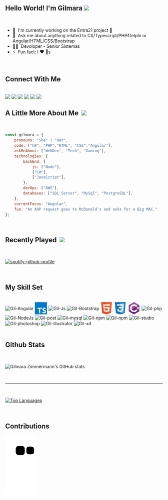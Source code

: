 ## Hello World! I'm Gilmara&nbsp;<img src="https://media.giphy.com/media/hvRJCLFzcasrR4ia7z/giphy.gif" width="30px">

<br>

- 🔭 &nbsp;I'm currently working on the Entra21 project 👀
- 💬 &nbsp;Ask me about anything related to C#/Typescript/PHP⁄Delphi or Angular/HTML/CSS/Bootstrap
- 👨‍💻 &nbsp;Devoloper - Senior Sistemas
- ⚡ &nbsp;Fun fact: I :heart: :dog:s

<br>

## Connect With Me
<br>
<a href="https://www.instagram.com/gilmaracz/?hl=pt-br"><img src="https://img.shields.io/badge/Instagram-E4405F?style=for-the-badge&logo=instagram&logoColor=white"></a>	
<a href="https://www.linkedin.com/in/gilmarazimmermann/"><img src="https://img.shields.io/badge/LinkedIn-0077B5?style=for-the-badge&logo=linkedin&logoColor=white"></a>
<a href="mailto:gilmaracilene@gmail.com"><img src="https://img.shields.io/badge/Gmail-D14836?style=for-the-badge&logo=gmail&logoColor=white"></a>
<a href="https://api.whatsapp.com/send?phone=5547991906759&text=Hi%20Gilmara!"><img src="https://img.shields.io/badge/WhatsApp-25D366?style=for-the-badge&logo=whatsapp&logoColor=white"></a>
<a href="https://steamcommunity.com/id/gilmarazimmermann/"><img src="https://img.shields.io/badge/Steam-000000?style=for-the-badge&logo=steam&logoColor=white"></a>
<a href="https://open.spotify.com/user/xyxok2wwidzvfr8tj9hu77p6z"><img src="https://img.shields.io/badge/Spotify-1ED760?&style=for-the-badge&logo=spotify&logoColor=white"></a>

<br>

##  A Little More About Me &nbsp;<img src="https://im7.ezgif.com/tmp/ezgif-7-43632e1c33b5.gif" width="30"> 

<br>

```javascript
const gilmara = {
    pronouns: "She" | "Her",
    code: ["C#", "PHP","HTML", "CSS","Angular"],
    askMeAbout: ["WebDev", "Tech", "Gaming"],
    technologies: {
        backEnd: {
            js: ["Node"],
            ["C#"],
            ["JavaScript"],
        },
        devOps: ["AWS"],
        databases: ["SQL Server", "MySql", "PostgreSQL"],
    },
    currentFocus: "Angular",
    fun: "An ARP request goes to McDonald's and asks for a Big MAC."
};
```
<br>

## Recently Played &nbsp;<img src="https://im4.ezgif.com/tmp/ezgif-4-c7816d3d1349.gif" width="70"> 

<br>

[![spotify-github-profile](https://spotify-github-profile.vercel.app/api/view?uid=xyxok2wwidzvfr8tj9hu77p6z&cover_image=true&theme=default)](https://spotify-github-profile.vercel.app/api/view?uid=xyxok2wwidzvfr8tj9hu77p6z&redirect=true) 

<br>

## My Skill Set  
<div style="display: inline_block">
    <br>
  <img align="center" alt="Gil-Angular" width="40"src="https://cdn.jsdelivr.net/gh/devicons/devicon/icons/angularjs/angularjs-plain.svg">
  <img align="center" alt="Gil-Ts" width="40" src="https://raw.githubusercontent.com/devicons/devicon/master/icons/typescript/typescript-plain.svg">
  <img align="center" alt="Gil-Js" width="40" src="https://cdn.jsdelivr.net/gh/devicons/devicon/icons/javascript/javascript-plain.svg">
  <img align="center" alt="Gil-Bootstrap" width="40" src="https://cdn.jsdelivr.net/gh/devicons/devicon/icons/bootstrap/bootstrap-plain-wordmark.svg">
  <img align="center" alt="Gil-HTML" width="40" src="https://raw.githubusercontent.com/devicons/devicon/master/icons/html5/html5-original.svg">
  <img align="center" alt="Gil-CSS"  width="40" src="https://raw.githubusercontent.com/devicons/devicon/master/icons/css3/css3-original.svg">
  <img align="center" alt="Gil-Csharp" width="40" src="https://raw.githubusercontent.com/devicons/devicon/master/icons/csharp/csharp-original.svg">
  <img align="center" alt="Gil-php" width="40" src="https://cdn.jsdelivr.net/gh/devicons/devicon/icons/php/php-plain.svg">
  <img align="center" alt="Gil-NodeJs" width="40" src="https://cdn.jsdelivr.net/gh/devicons/devicon/icons/nodejs/nodejs-original.svg">
  <img align="center" alt="Gil-post" width="40" src="https://cdn.jsdelivr.net/gh/devicons/devicon/icons/postgresql/postgresql-plain.svg">
  <img align="center" alt="Gil-mysql" width="40" src="https://cdn.jsdelivr.net/gh/devicons/devicon/icons/mysql/mysql-original-wordmark.svg">
  <img align="center" alt="Gil-npm" width="40" src="https://cdn.jsdelivr.net/gh/devicons/devicon/icons/npm/npm-original-wordmark.svg">
  <img align="center" alt="Gil-npm" width="40" src="https://cdn.jsdelivr.net/gh/devicons/devicon/icons/vscode/vscode-original.svg">
  <img align="center" alt="Gil-studio" width="40" src="https://cdn.jsdelivr.net/gh/devicons/devicon/icons/visualstudio/visualstudio-plain.svg">
  <img align="center" alt="Gil-photoshop" width="40" src="https://cdn.jsdelivr.net/gh/devicons/devicon/icons/photoshop/photoshop-plain.svg">
  <img align="center" alt="Gil-illustrator" width="40" src="https://cdn.jsdelivr.net/gh/devicons/devicon/icons/illustrator/illustrator-plain.svg">
  <img align="center" alt="Gil-xd" width="40" src="https://cdn.jsdelivr.net/gh/devicons/devicon/icons/xd/xd-plain.svg">    
</div>

<br>

## Github Stats
<br>

![Gilmara Zimmermann's GitHub stats](https://readme-stats-envoy-vc.vercel.app/api?username=gilmarazimmermann&show_icons=true&theme=dark)

<br>

----

<br>

[![Top Languages](https://readme-stats-envoy-vc.vercel.app/api/top-langs/?username=gilmarazimmermann&layout=compact)](https://github.com/Envoy-VC/Envoy-VC)

<br>

 ## Contributions
![Snake animation](https://github.com/GeovaniTech/GeovaniTech/blob/output/github-contribution-grid-snake.svg)
</div>
